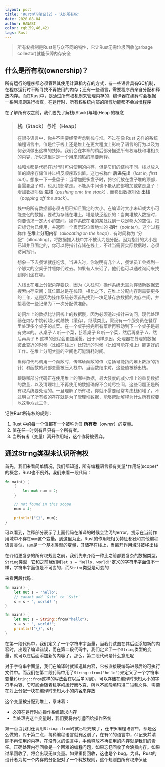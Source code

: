 ```yaml
---
layout: post
title: 'Rust学习笔记(2) - 认识所有权'
date: 2020-08-04
author: HANABI
color: rgb(59,46,42)
tags: Rust
---
```


> 所有权机制是Rust最与众不同的特性，它让Rust无需垃圾回收(garbage collector)就能保障内存安全

## 什么是所有权(ownership)？

所有运行的程序都必须管理其使用计算机内存的方式，有一些语言具有GC机制，在程序运行时不断寻找不再使用的内存；还有一些语言，需要程序员亲自分配和释放内存。而在Rust中，是通过所有权机制来管理内存的，编译器在编译时会根据一系列规则进行检查，在运行时，所有权系统内部的所有功能都不会减慢程序

在了解所有权之前，我们要先了解栈(Stack)与堆(Heap)的概念

> ### 栈（Stack）与堆（Heap）
>
> 在很多语言中，你并不需要经常考虑到栈与堆。不过在像 Rust 这样的系统编程语言中，值是位于栈上还是堆上在更大程度上影响了语言的行为以及为何必须做出这样的抉择。我们会在本章的稍后部分描述所有权与栈和堆相关的内容，所以这里只是一个用来预热的简要解释。
>
> 栈和堆都是代码在运行时可供使用的内存，但是它们的结构不同。栈以放入值的顺序存储值并以相反顺序取出值。这也被称作 **后进先出**（*last in, first out*）。想象一下一叠盘子：当增加更多盘子时，把它们放在盘子堆的顶部，当需要盘子时，也从顶部拿走。不能从中间也不能从底部增加或拿走盘子！增加数据叫做 **进栈**（*pushing onto the stack*），而移出数据叫做 **出栈**（*popping off the stack*）。
>
> 栈中的所有数据都必须占用已知且固定的大小。在编译时大小未知或大小可能变化的数据，要改为存储在堆上。堆是缺乏组织的：当向堆放入数据时，你要请求一定大小的空间。操作系统在堆的某处找到一块足够大的空位，把它标记为已使用，并返回一个表示该位置地址的 **指针**（*pointer*）。这个过程称作 **在堆上分配内存**（*allocating on the heap*），有时简称为 “分配”（allocating）。将数据推入栈中并不被认为是分配。因为指针的大小是已知并且固定的，你可以将指针存储在栈上，不过当需要实际数据时，必须访问指针。
>
> 想象一下去餐馆就座吃饭。当进入时，你说明有几个人，餐馆员工会找到一个够大的空桌子并领你们过去。如果有人来迟了，他们也可以通过询问来找到你们坐在哪。
>
> 入栈比在堆上分配内存要快，因为（入栈时）操作系统无需为存储新数据去搜索内存空间；其位置总是在栈顶。相比之下，在堆上分配内存则需要更多的工作，这是因为操作系统必须首先找到一块足够存放数据的内存空间，并接着做一些记录为下一次分配做准备。
>
> 访问堆上的数据比访问栈上的数据慢，因为必须通过指针来访问。现代处理器在内存中跳转越少就越快（缓存）。继续类比，假设有一个服务员在餐厅里处理多个桌子的点菜。在一个桌子报完所有菜后再移动到下一个桌子是最有效率的。从桌子 A 听一个菜，接着桌子 B 听一个菜，然后再桌子 A，然后再桌子 B 这样的流程会更加缓慢。出于同样原因，处理器在处理的数据彼此较近的时候（比如在栈上）比较远的时候（比如可能在堆上）能更好的工作。在堆上分配大量的空间也可能消耗时间。
>
> 当你的代码调用一个函数时，传递给函数的值（包括可能指向堆上数据的指针）和函数的局部变量被压入栈中。当函数结束时，这些值被移出栈。
>
> 跟踪哪部分代码正在使用堆上的哪些数据，最大限度的减少堆上的重复数据的数量，以及清理堆上不再使用的数据确保不会耗尽空间，这些问题正是所有权系统要处理的。一旦理解了所有权，你就不需要经常考虑栈和堆了，不过明白了所有权的存在就是为了管理堆数据，能够帮助解释为什么所有权要以这种方式工作。

记住Rust所有权的规则：

1. Rust 中的每一个值都有一个被称为其 **所有者**（*owner*）的变量。
2. 值在任一时刻有且只有一个所有者。
3. 当所有者（变量）离开作用域，这个值将被丢弃。

## 通过String类型来认识所有权

首先，我们来看简单情况，我们都知道，所有编程语言都有变量*作用域(scope)*的概念，Rust也不例外，我们来看一段代码：

```rust
fn main() {
    {
        let mut num = 2;
    }

    // not found in this scope
    num = 4;

    println!("{}", num);
}
```

可以看到，注释部分表示了上面代码在编译的时候会注明的error，提示在当前作用域中不存在`num`这个变量，到这里为止，Rust的作用域相关特征都还和其他编程语言类似，`num`是一个基本类型的变量，其储存在栈上，当离开作用域时被移出栈

在介绍更复杂的所有权规则之前，我们先来介绍一种比之前都要复杂的数据类型，`String`类型，它和之前我们用`let s = "hello, world!"`定义的字符串字面值不一样，字符串字面值是不可变的，而`String`类型是可变的

来看两段代码：

```rust
fn main() {
    let mut s = "hello";
    // cannot add `&str` to `&str`
    s = s + ", world! ";
}
```

```rust
fn main() {
    let mut s = String::from("hello");
    s = s + ", world!";
    println!("{}", s);
}
```

在第一段代码中，我们定义了一个字符串字面量，当我们试图在其后面添加新的内容时，出现了编译错误，而在第二段代码中，我们定义了一个`String`类型的变量，就可以在后面添加新的内容了，那么，第二段代码是什么意思呢

对于字符串字面量，我们在编译时就知道其内容，它被直接硬编码进最后的可执行文件中。而我们在第二段代码中用了`String::from("hello")`来定义了一个字符串变量(`String::from`这样的写法会在以后学习到)，可以存储在编译时未知大小的字符串内容，它可能会随着程序的运行而改变，所以不能硬编码进二进制文件，需要在对上分配一块在编译时未知大小的内容来存放

这个变量被分配到堆上，意味着：

- 必须在运行时向操作系统请求内存
- 当处理完这个变量时，我们要将内存返回给操作系统

第一点当我们在调用`String::from`时就已经完成了，在许多编程语言中，都是这么做的，对于第二点，每种编程语言就有区别了，在有`GC`的语言中，`GC`记录并清除不再使用的内存，在没有`GC`的语言中，手动释放不再使用的内存就是我们的责任。正确处理内存回收是一个困难的编程问题，如果忘记回收了会浪费内存。如果过早回收了，将会出现无效变量。如果重复回收，这也是个 bug。为此，Rust的设计者为每一个内存的分配配对了一个释放规则，这个规则由所有权来保证